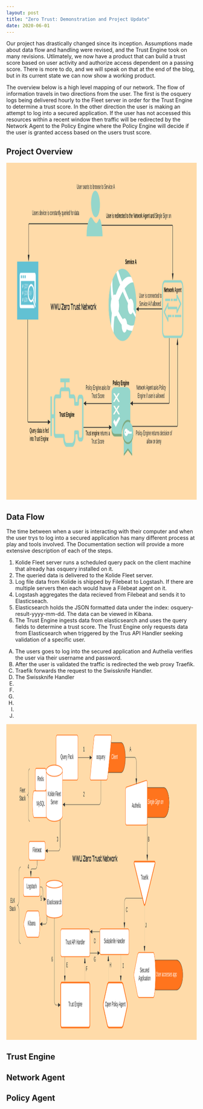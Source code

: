 ```yaml
---
layout: post
title: "Zero Trust: Demonstration and Project Update"
date: 2020-06-01
---
```


Our project has drastically changed since its inception. Assumptions made about data flow and handling were revised, and the Trust Engine took on many revisions. Utlimately, we now have a product that can build a trust score based on user activity and authorize access dependent on a passing score. There is more to do, and we will speak on that at the end of the blog, but in its current state we can now show a working product. 

The overview below is a high level mapping of our network. The flow of information travels in two directions from the user. The first is the osquery logs being delivered hourly to the Fleet server in order for the Trust Engine to determine a trust score. In the other direction the user is making an attempt to log into a secured application. If the user has not accessed this resources within a recent window then traffic will be redirected by the Network Agent to the Policy Engine where the Policy Engine will decide if the user is granted access based on the users trust score.

## Project Overview

<img src="/image/Zero Trust Network Overview.png" alt="hi" class="inline" height="890" width="1372"/>

## Data Flow

The time between when a user is interacting with their computer and when the user trys to log into a secured application has many different process at play and tools involved. The Documentation section will provide a more extensive description of each of the steps.

1. Kolide Fleet server runs a scheduled query pack on the client machine that already has osquery installed on it.
2. The queried data is delivered to the Kolide Fleet server.
3. Log file data from Kolide is shipped by Filebeat to Logstash. If there are multiple servers then each would have a Filebeat agent on it.
4. Logstash aggregates the data recieved from Filebeat and sends it to Elasticseach.
5. Elasticsearch holds the JSON formatted data under the index: osquery-result-yyyy-mm-dd. The data can be viewed in Kibana.
6. The Trust Engine ingests data from elasticsearch and uses the query fields to determine a trust score. The Trust Engine only requests
data from Elasticsearch when triggered by the Trus API Handler seeking validation of a specific user.

<ol type="A">
   <li> The users goes to log into the secured application and Authelia verifies the user via their username and password.</li>
   <li> After the user is validated the traffic is redirected the web proxy Traefik.</li>
   <li> Traefik forwards the request to the Swissknife Handler.</li>
   <li> The Swissknife Handler </li>
   <li></li>
   <li></li>
   <li></li>
   <li></li>
   <li></li>
   <li></li>
</ol>

<img src="/image/Flowchart.png" alt="hi" class="inline" height="834" width="1414"/>

## Trust Engine

## Network Agent

## Policy Agent
